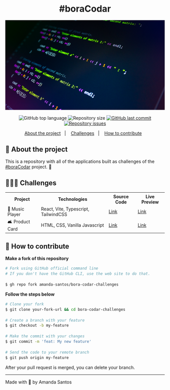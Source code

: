 <h1 align="center">
  #boraCodar
</h1>

<img src="assets/cover.png" alt="" />

<p align="center">
  <img alt="GitHub top language" src="https://img.shields.io/github/languages/top/amanda-santos/bora-codar-challenges">

  <img alt="Repository size" src="https://img.shields.io/github/repo-size/amanda-santos/bora-codar-challenges">

  <a href="https://github.com/amanda-santos/bora-codar-challenges/commits/master">
    <img alt="GitHub last commit" src="https://img.shields.io/github/last-commit/amanda-santos/bora-codar-challenges">
  </a>

  <a href="https://github.com/amanda-santos/bora-codar-challenges/issues">
    <img alt="Repository issues" src="https://img.shields.io/github/issues/amanda-santos/bora-codar-challenges">
  </a>
</p>

<p align="center">
  <a href="#-about-the-project">About the project</a>&nbsp;&nbsp;&nbsp;|&nbsp;&nbsp;&nbsp;
  <a href="#-challenges">Challenges</a>&nbsp;&nbsp;&nbsp;|&nbsp;&nbsp;&nbsp;
  <a href="#-how-to-contribute">How to contribute</a>&nbsp;&nbsp;&nbsp;
</p>

## 📝 About the project

<p>This is a repository with all of the applications built as challenges of the <a href="https://boracodar.dev/">#boraCodar</a> project. 🚀
</p>

## 👩🏻‍💻 Challenges

<table>
  <tr>
    <th>Project</th>
    <th>Technologies</th>
    <th>Source Code</th>
    <th>Live Preview</th>
  </tr>

  <tr>
    <td>🎵 Music Player</td>
    <td>React, Vite, Typescript, TailwindCSS</td>
    <td>
      <a href="./music-player" target="_blank">
        Link
      </a>
    </td>
    <td>
      <a href="https://bora-codar-1-music-player.netlify.app/" target="_blank">
        Link
      </a>
    </td>
  </tr>

  <tr>
    <td>🛋️ Product Card</td>
    <td>HTML, CSS, Vanilla Javascript</td>
    <td>
      <a href="./product-card" target="_blank">
        Link
      </a>
    </td>
    <td>
      <a href="https://bora-codar-2-product-card.netlify.app/" target="_blank">
        Link
      </a>
    </td>
  </tr>
</table>

## 🤔 How to contribute

**Make a fork of this repository**

```bash
# Fork using GitHub official command line
# If you don't have the GitHub CLI, use the web site to do that.

$ gh repo fork amanda-santos/bora-codar-challenges
```

**Follow the steps below**

```bash
# Clone your fork
$ git clone your-fork-url && cd bora-codar-challenges

# Create a branch with your feature
$ git checkout -b my-feature

# Make the commit with your changes
$ git commit -m 'feat: My new feature'

# Send the code to your remote branch
$ git push origin my-feature
```

After your pull request is merged, you can delete your branch.

---

Made with 💜 by Amanda Santos
